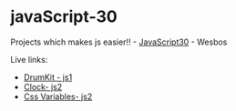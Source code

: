 # javaScript-30
Projects which makes js easier!! - <a href="">JavaScript30</a> - Wesbos


Live links:
<ul>
    <li><a href="https://js30-projects.netlify.app/drumkit-js1/">DrumKit - js1</a></li>
    <li><a href="https://js30-projects.netlify.app/clock-js2/">Clock- js2</a></li>
    <li><a href="https://js30-projects.netlify.app/css_variables-js3/">Css Variables- js2</a></li>
</ul>

